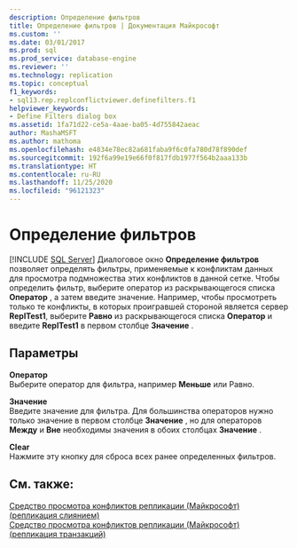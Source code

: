 ```yaml
---
description: Определение фильтров
title: Определение фильтров | Документация Майкрософт
ms.custom: ''
ms.date: 03/01/2017
ms.prod: sql
ms.prod_service: database-engine
ms.reviewer: ''
ms.technology: replication
ms.topic: conceptual
f1_keywords:
- sql13.rep.replconflictviewer.definefilters.f1
helpviewer_keywords:
- Define Filters dialog box
ms.assetid: 1fa71d22-ce5a-4aae-ba05-4d755842aeac
author: MashaMSFT
ms.author: mathoma
ms.openlocfilehash: e4834e78ec82a681faba9f6c0fa780d78f890def
ms.sourcegitcommit: 192f6a99e19e66f0f817fdb1977f564b2aaa133b
ms.translationtype: HT
ms.contentlocale: ru-RU
ms.lasthandoff: 11/25/2020
ms.locfileid: "96121323"
---
```

# <a name="define-filters"></a>Определение фильтров
 [!INCLUDE [SQL Server](../../includes/applies-to-version/sqlserver.md)]
   Диалоговое окно **Определение фильтров** позволяет определять фильтры, применяемые к конфликтам данных для просмотра подмножества этих конфликтов в данной сетке. Чтобы определить фильтр, выберите оператор из раскрывающегося списка **Оператор** , а затем введите значение. Например, чтобы просмотреть только те конфликты, в которых проигравшей стороной является сервер **ReplTest1**, выберите **Равно** из раскрывающегося списка **Оператор** и введите **ReplTest1** в первом столбце **Значение** .  
  
## <a name="options"></a>Параметры  
 **Оператор**  
 Выберите оператор для фильтра, например **Меньше** или Равно.
  
 **Значение**  
 Введите значение для фильтра. Для большинства операторов нужно только значение в первом столбце **Значение** , но для операторов **Между** и **Вне** необходимы значения в обоих столбцах **Значение** .  
  
 **Clear**  
 Нажмите эту кнопку для сброса всех ранее определенных фильтров.  
  
## <a name="see-also"></a>См. также:  
 [Средство просмотра конфликтов репликации (Майкрософт) (репликация слиянием)](../../relational-databases/replication/microsoft-replication-conflict-viewer-merge-replication.md)   
 [Средство просмотра конфликтов репликации (Майкрософт) (репликация транзакций)](../../relational-databases/replication/microsoft-replication-conflict-viewer-transactional-replication.md)  
  
  
